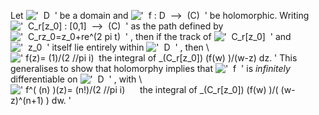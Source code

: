 Let !['  D  '](../dictionary/equation_images/20037.3..png) be a domain
and
!['  f : D  --\>  (C)  '](../dictionary/equation_images/20037.4..png) be
holomorphic. Writing
!['  C\_r[z\_0] : [0,1]  --\>  (C)  '](../dictionary/equation_images/20037.5..png)
as the path defined by
!['  C\_r[z\_0](t)=z\_0+re\^(2 pi t)  '](../dictionary/equation_images/20037.6..png)
, then if the track of
!['  C\_r[z\_0]  '](../dictionary/equation_images/20037.7..png) and
!['  z\_0  '](../dictionary/equation_images/20037.8..png) itself lie
entirely within !['  D  '](../dictionary/equation_images/20037.9..png) ,
then \\
![' f(z)= (1)/(2 //pi i)  the integral of \_(C\_r[z\_0]) (f(w)
)/(w-z) dz. '](../dictionary/equation_images/20037.1..png)
This generalises to show that holomorphy implies that
!['  f  '](../dictionary/equation_images/20037.10..png) is *infinitely*
differentiable on
!['  D  '](../dictionary/equation_images/20037.11..png) , with \\
![' f\^( (n)
)(z)= (n!)/(2 //pi i)      the integral of \_(C\_r[z\_0]) (f(w) )/(
(w-z)\^(n+1) ) dw. '](../dictionary/equation_images/20037.2..png)
